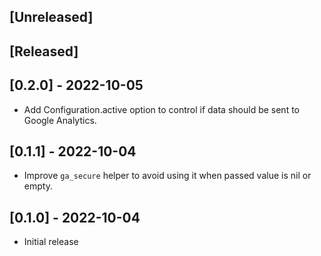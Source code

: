 ## [Unreleased]

## [Released]

## [0.2.0] - 2022-10-05

- Add Configuration.active option to control if data should
be sent to Google Analytics.

## [0.1.1] - 2022-10-04

- Improve `ga_secure` helper to avoid using it when passed
value is nil or empty.

## [0.1.0] - 2022-10-04

- Initial release
